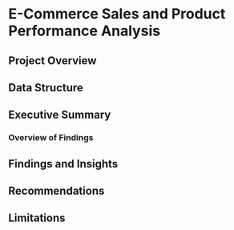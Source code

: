 # E-Commerce Sales and Product Performance Analysis
## Project Overview

## Data Structure

## Executive Summary

### Overview of Findings

## Findings and Insights

## Recommendations

## Limitations
